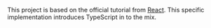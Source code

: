This project is based on the official tutorial from [React](https://reactjs.org/tutorial/tutorial.html). This specific implementation introduces TypeScript in to the mix.
